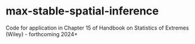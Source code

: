 # max-stable-spatial-inference
Code for application in Chapter 15 of Handbook on Statistics of Extremes (Wiley) - forthcoming 2024+
